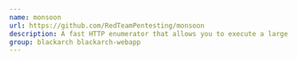 ```yaml
---
name: monsoon
url: https://github.com/RedTeamPentesting/monsoon
description: A fast HTTP enumerator that allows you to execute a large number of HTTP requests.
group: blackarch blackarch-webapp
---
```

